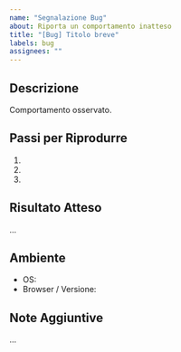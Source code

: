```yaml
---
name: "Segnalazione Bug"
about: Riporta un comportamento inatteso
title: "[Bug] Titolo breve"
labels: bug
assignees: ""
---
```


## Descrizione
Comportamento osservato.

## Passi per Riprodurre
1. 
2. 
3. 

## Risultato Atteso
...

## Ambiente
- OS:
- Browser / Versione:

## Note Aggiuntive
...